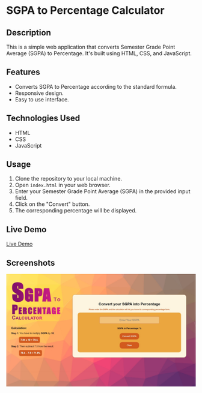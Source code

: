 # SGPA to Percentage Calculator

## Description
This is a simple web application that converts Semester Grade Point Average (SGPA) to Percentage. It's built using HTML, CSS, and JavaScript.

## Features
- Converts SGPA to Percentage according to the standard formula.
- Responsive design.
- Easy to use interface.

## Technologies Used
- HTML
- CSS
- JavaScript

## Usage
1. Clone the repository to your local machine.
2. Open `index.html` in your web browser.
3. Enter your Semester Grade Point Average (SGPA) in the provided input field.
4. Click on the "Convert" button.
5. The corresponding percentage will be displayed.

## Live  Demo
[Live Demo](https://sgpatopercentage.netlify.app/) 

## Screenshots
![Screenshot](./Img/SGPA%20convert.jpeg)

